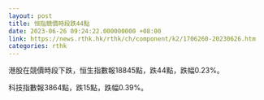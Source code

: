 ```yaml
---
layout: post
title: 恒指競價時段跌44點
date: 2023-06-26 09:24:22.000000000 +08:00
link: https://news.rthk.hk/rthk/ch/component/k2/1706260-20230626.htm
categories: rthk
---
```


港股在競價時段下跌，恒生指數報18845點，跌44點，跌幅0.23%。

科技指數報3864點，跌15點，跌幅0.39%。
